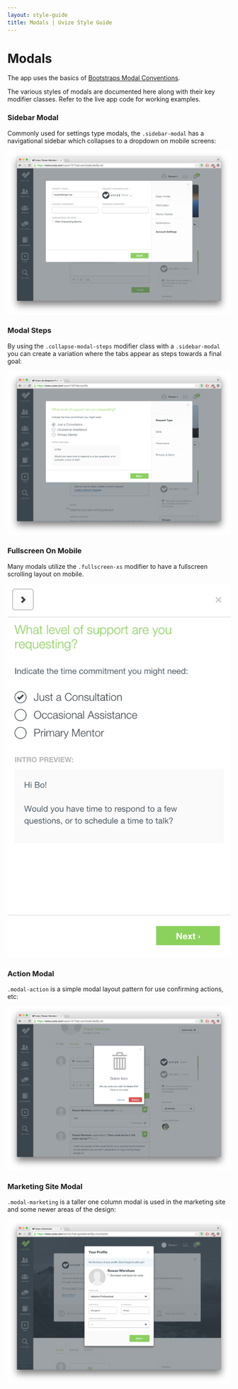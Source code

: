 ```yaml
---
layout: style-guide
title: Modals | Uvize Style Guide
---
```


# Modals

The app uses the basics of [Bootstraps Modal Conventions](http://getbootstrap.com/javascript/#modals).

The various styles of modals are documented here along with their key modifier classes. Refer to the live app code for working examples.


### Sidebar Modal

Commonly used for settings type modals, the `.sidebar-modal` has a navigational sidebar which collapses to a dropdown on mobile screens:

<div class="docs-example">
  <img src="/gfx/style-guide/sidebar-modal.png" class="img-responsive" alt="Sidebar Modal">
</div>

### Modal Steps

By using the `.collapse-modal-steps` modifier class with a `.sidebar-modal` you can create a variation where the tabs appear as steps towards a final goal:

<div class="docs-example">
  <img src="/gfx/style-guide/modal-steps.png" class="img-responsive" alt="Modal Steps">
</div>

### Fullscreen On Mobile

Many modals utilize the `.fullscreen-xs` modifier to have a fullscreen scrolling layout on mobile.

<div class="docs-example">
  <div class="row">
    <div class="col-smp-9">
      <img src="/gfx/style-guide/fullscreen-xs.jpg" class="img-responsive" alt="Modal Steps">
    </div>
  </div>
</div>

### Action Modal

`.modal-action` is a simple modal layout pattern for use confirming actions, etc:

<div class="docs-example">
  <img src="/gfx/style-guide/modal-action.png" class="img-responsive" alt="Modal Steps">
</div>


### Marketing Site Modal

`.modal-marketing` is a taller one column modal is used in the marketing site and some newer areas of the design:

<div class="docs-example">
  <img src="/gfx/style-guide/marketing-modal.png" class="img-responsive" alt="Modal Steps">
</div>


